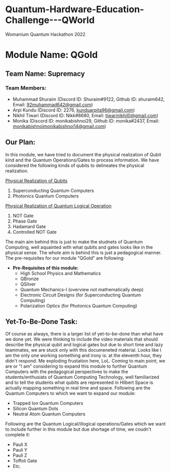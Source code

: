 # Quantum-Hardware-Education-Challenge---QWorld
Womanium Quantum Hackathon 2022


# Module Name: QGold
## Team Name: Supremacy

### Team Members:
 - Muhammad Shuraim (Discord ID: Shuraim#9122, Github ID: shuraim642, Email: 92muhammad642@gmail.com)
 - Arpi Kundu (Discord ID: 2276, kunduarpita96@gmail.com)
 - Nikhil Tiwari (Discord ID: Nikk#8680, Email: tiwarinikhil0@gmail.com)
 - Monika (Discord ID: monikabishnoi29, Github ID: monika#2437, Email: monikabishnoimonikabishnoi14@gmail.com)

## Our Plan:
In this module, we have tried to document the physical realization of Qubit kind and the Quantum Operations/Gates to process information. We have considered the following kinds of qubits to delineates the physical realization. 

[Physical Realization of Qubits](Physical_Realization_of_Qubits.ipynb)&nbsp;

1) Superconducting Quantum Computers
2) Photonics Quantum Computers

[Physical Realization of Quantum Logical Operation](Physical_Realization_of_Operations.ipynb)

1) NOT Gate
2) Phase Gate
3) Hadamard Gate
4) Controlled NOT Gate

The main aim behind this is just to make the studnets of Quantum Computing, well aquainted with what qubits and gates looks like in the physical sense. The whole aim is behind this is just a pedagogical manner. The pre-requisites for our module "QGold" are following:

* **Pre-Requisites of this module:**
    - High School Physics and Mathematics
    - QBronze
    - QSilver
    - Quantum Mechanics-I (overview not mathematically deep)
    - Electronic Circuit Designs (for Superconducting Quantum Computing)
    - Polarization Optics (for Photonics Quantum Computing)

## Yet-To-Be-Done Task:
Of course as always, there is a larger list of yet-to-be-done than what have we done yet. We were thinking to include the video materials that should describe the  physical qubit and logical gates but due to short time and lazy teammates, we are stuck only with this documeneted material. Looks like I am the only one working something and irony is: at the eleventh hour, they didn't respond. Me exploding frustation here, LoL. Coming to main point, we are or "I am" considering to expand this module to further Quantum Computers with the pedagogical perspectives to make the students/enthusiats of Quantum Computing Technology, well familiarized and to tell the students what qubits are represented in Hilbert Space is actually mapping something in real time and space. Following are the Quantum Computers to which we want to expand our module:
 - Trapped Ion Quantum Computers
 - Silicon Quantum Dots
 - Neutral Atom Quantum Computers

Following are the Quantum Logical/illogical operations/Gates which we want to include further in this module but due shortage of time, we coudn't complete it:
 - Pauli X
 - Pauli Y
 - Pauli Z
 - Toffoli Gate
 - Etc.
